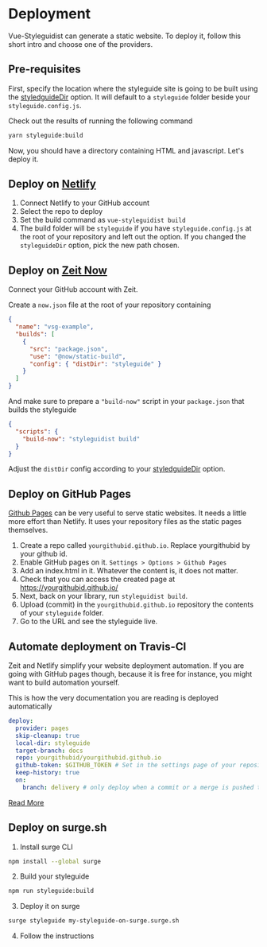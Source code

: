 # Deployment

Vue-Styleguidist can generate a static website. To deploy it, follow this short intro and choose one of the providers.

## Pre-requisites

First, specify the location where the styleguide site is going to be built using the [styledguideDir](/Configuration.md#styleguidedir) option. It will default to a `styleguide` folder beside your `styleguide.config.js`.

Check out the results of running the following command

```sh
yarn styleguide:build
```

Now, you should have a directory containing HTML and javascript. Let's deploy it.

## Deploy on [Netlify](https://www.netlify.com/)

1.  Connect Netlify to your GitHub account
1.  Select the repo to deploy
1.  Set the build command as `vue-styleguidist build`
1.  The build folder will be `styleguide` if you have `styleguide.config.js` at the root of your repository and left out the option. If you changed the `styleguideDir` option, pick the new path chosen.

## Deploy on [Zeit Now](https://zeit.co/)

Connect your GitHub account with Zeit.

Create a `now.json` file at the root of your repository containing

```json
{
  "name": "vsg-example",
  "builds": [
    {
      "src": "package.json",
      "use": "@now/static-build",
      "config": { "distDir": "styleguide" }
    }
  ]
}
```

And make sure to prepare a `"build-now"` script in your `package.json` that builds the styleguide

```json
{
  "scripts": {
    "build-now": "styleguidist build"
  }
}
```

Adjust the `distDir` config according to your [styledguideDir](/Configuration.md#styleguidedir) option.

## Deploy on GitHub Pages

[Github Pages](https://pages.github.com/) can be very useful to serve static websites. It needs a little more effort than Netlify. It uses your repository files as the static pages themselves.

1.  Create a repo called `yourgithubid.github.io`. Replace yourgithubid by your github id.
1.  Enable GitHub pages on it. `Settings > Options > Github Pages`
1.  Add an index.html in it. Whatever the content is, it does not matter.
1.  Check that you can access the created page at https://yourgithubid.github.io/
1.  Next, back on your library, run `styleguidist build`.
1.  Upload (commit) in the `yourgithubid.github.io` repository the contents of your `styleguide` folder.
1.  Go to the URL and see the styleguide live.

## Automate deployment on Travis-CI

Zeit and Netlify simplify your website deployment automation. If you are going with GitHub pages though, because it is free for instance, you might want to build automation yourself.

This is how the very documentation you are reading is deployed automatically

```yml
deploy:
  provider: pages
  skip-cleanup: true
  local-dir: styleguide
  target-branch: docs
  repo: yourgithubid/yourgithubid.github.io
  github-token: $GITHUB_TOKEN # Set in the settings page of your repository, as a secure variable
  keep-history: true
  on:
    branch: delivery # only deploy when a commit or a merge is pushed to delivery
```

[Read More](https://docs.travis-ci.com/user/deployment/pages/)

## Deploy on surge.sh

1. Install surge CLI

```sh
npm install --global surge
```

2. Build your styleguide

```sh
npm run styleguide:build
```

3. Deploy it on surge

```sh
surge styleguide my-styleguide-on-surge.surge.sh
```

4. Follow the instructions

